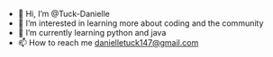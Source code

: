 - 👋 Hi, I’m @Tuck-Danielle
- 👀 I’m interested in learning more about coding and the community
- 🌱 I’m currently learning python and java
- 📫 How to reach me danielletuck147@gmail.com

<!---
Tuck-Danielle/Tuck-Danielle is a ✨ special ✨ repository because its `README.md` (this file) appears on your GitHub profile.
You can click the Preview link to take a look at your changes.
--->
